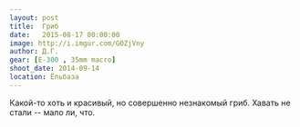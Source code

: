 ```yaml
---
layout: post
title:  Гриб
date:   2015-08-17 00:00:00
image: http://i.imgur.com/GOZjVny
author: Д.Г.
gear: [E-300 , 35mm macro]
shoot_date: 2014-09-14
location: Ёльбаза
---
```


Какой-то хоть и красивый, но совершенно незнакомый гриб. Хавать не стали -- мало ли, что.
